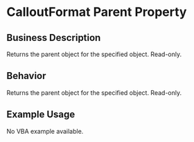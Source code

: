 # CalloutFormat Parent Property

## Business Description
Returns the parent object for the specified object. Read-only.

## Behavior
Returns the parent object for the specified object. Read-only.

## Example Usage
No VBA example available.